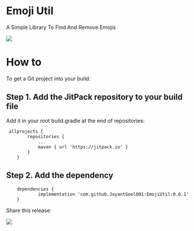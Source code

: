# Emoji Util

A Simple Library To Find And Remove Emojis

![](https://github.com/JayantGoel001/Find-Emoji/blob/master/emojis.png)

<div class="row">
		<div class="col-lg-10">
			<h1 class="page-header" id="howto">How to</h1>
		</div>
	</div>
  
  <div class="row">
		<div class="col-lg-12">
				<p>To get a Git project into your build:</p>
		</div>
	</div>

## Step 1. Add the JitPack repository to your build file

Add it in your root build.gradle at the end of repositories:
  
  <pre class="kode language-css code-toolbar"><code class=" kode language-css">	<span class="token selector">allprojects</span> <span class="token punctuation">{</span>
		<span class="token selector">repositories</span> <span class="token punctuation">{</span>
			<span class="token selector">...
			maven</span> <span class="token punctuation">{</span> url <span class="token string">'https://jitpack.io'</span> <span class="token punctuation">}</span>
		<span class="token punctuation">}</span>
	<span class="token punctuation">}</span></code></pre>
  
  ## Step 2. Add the dependency
  
  <pre class="kode code-toolbar  language-css"><code id="depCodeGradle" class=" kode  language-css">	<span class="token selector">dependencies</span> <span class="token punctuation">{</span>
	        implementation <span class="token string">'com.github.JayantGoel001:EmojiUtil:0.0.1'</span>
	<span class="token punctuation">}</span>
</code></pre>

<p>Share this release:</p>

[![](https://jitpack.io/v/JayantGoel001/EmojiUtil.svg)](https://jitpack.io/#JayantGoel001/EmojiUtil)

